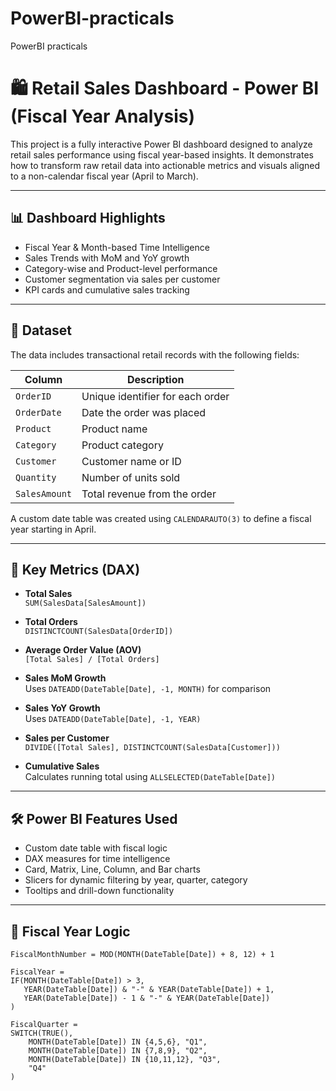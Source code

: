 # PowerBI-practicals
PowerBI practicals
# 🛍️ Retail Sales Dashboard - Power BI (Fiscal Year Analysis)

This project is a fully interactive Power BI dashboard designed to analyze retail sales performance using fiscal year-based insights. It demonstrates how to transform raw retail data into actionable metrics and visuals aligned to a non-calendar fiscal year (April to March).

---

## 📊 Dashboard Highlights

- Fiscal Year & Month-based Time Intelligence
- Sales Trends with MoM and YoY growth
- Category-wise and Product-level performance
- Customer segmentation via sales per customer
- KPI cards and cumulative sales tracking

---

## 📁 Dataset

The data includes transactional retail records with the following fields:

| Column         | Description                      |
|----------------|----------------------------------|
| `OrderID`      | Unique identifier for each order |
| `OrderDate`    | Date the order was placed        |
| `Product`      | Product name                     |
| `Category`     | Product category                 |
| `Customer`     | Customer name or ID              |
| `Quantity`     | Number of units sold             |
| `SalesAmount`  | Total revenue from the order     |

A custom date table was created using `CALENDARAUTO(3)` to define a fiscal year starting in April.

---

## 🧠 Key Metrics (DAX)

- **Total Sales**  
  `SUM(SalesData[SalesAmount])`

- **Total Orders**  
  `DISTINCTCOUNT(SalesData[OrderID])`

- **Average Order Value (AOV)**  
  `[Total Sales] / [Total Orders]`

- **Sales MoM Growth**  
  Uses `DATEADD(DateTable[Date], -1, MONTH)` for comparison

- **Sales YoY Growth**  
  Uses `DATEADD(DateTable[Date], -1, YEAR)`

- **Sales per Customer**  
  `DIVIDE([Total Sales], DISTINCTCOUNT(SalesData[Customer]))`

- **Cumulative Sales**  
  Calculates running total using `ALLSELECTED(DateTable[Date])`

---

## 🛠️ Power BI Features Used

- Custom date table with fiscal logic  
- DAX measures for time intelligence  
- Card, Matrix, Line, Column, and Bar charts  
- Slicers for dynamic filtering by year, quarter, category  
- Tooltips and drill-down functionality

---

## 📆 Fiscal Year Logic

```DAX
FiscalMonthNumber = MOD(MONTH(DateTable[Date]) + 8, 12) + 1

FiscalYear = 
IF(MONTH(DateTable[Date]) > 3, 
   YEAR(DateTable[Date]) & "-" & YEAR(DateTable[Date]) + 1, 
   YEAR(DateTable[Date]) - 1 & "-" & YEAR(DateTable[Date])
)

FiscalQuarter = 
SWITCH(TRUE(),
    MONTH(DateTable[Date]) IN {4,5,6}, "Q1",
    MONTH(DateTable[Date]) IN {7,8,9}, "Q2",
    MONTH(DateTable[Date]) IN {10,11,12}, "Q3",
    "Q4"
)
